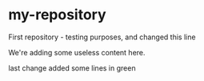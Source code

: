 # my-repository
First repository - testing purposes, and changed this line

We're adding some useless content here.

last change
added some lines in green
